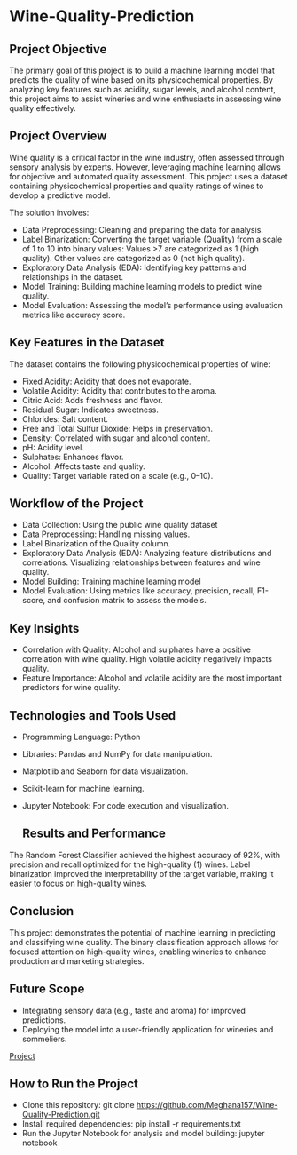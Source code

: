 # Wine-Quality-Prediction
## Project Objective
The primary goal of this project is to build a machine learning model that predicts the quality of wine based on its physicochemical properties. By analyzing key features such as acidity, sugar levels, and alcohol content, this project aims to assist wineries and wine enthusiasts in assessing wine quality effectively.
## Project Overview
Wine quality is a critical factor in the wine industry, often assessed through sensory analysis by experts. However, leveraging machine learning allows for objective and automated quality assessment. This project uses a dataset containing physicochemical properties and quality ratings of wines to develop a predictive model.

The solution involves:

- Data Preprocessing: Cleaning and preparing the data for analysis.
- Label Binarization: Converting the target variable (Quality) from a scale of 1 to 10 into binary values:
Values >7 are categorized as 1 (high quality).
Other values are categorized as 0 (not high quality).
- Exploratory Data Analysis (EDA): Identifying key patterns and relationships in the dataset.
- Model Training: Building machine learning models to predict wine quality.
- Model Evaluation: Assessing the model’s performance using evaluation metrics like accuracy score.

## Key Features in the Dataset
The dataset contains the following physicochemical properties of wine:

- Fixed Acidity: Acidity that does not evaporate.
- Volatile Acidity: Acidity that contributes to the aroma.
- Citric Acid: Adds freshness and flavor.
- Residual Sugar: Indicates sweetness.
- Chlorides: Salt content.
- Free and Total Sulfur Dioxide: Helps in preservation.
- Density: Correlated with sugar and alcohol content.
- pH: Acidity level.
- Sulphates: Enhances flavor.
- Alcohol: Affects taste and quality.
- Quality: Target variable rated on a scale (e.g., 0–10).

## Workflow of the Project
- Data Collection: Using the public wine quality dataset
- Data Preprocessing:
Handling missing values.
- Label Binarization of the Quality column.
- Exploratory Data Analysis (EDA):
    Analyzing feature distributions and correlations.
    Visualizing relationships between features and wine quality.
- Model Building:
Training machine learning model
- Model Evaluation:
Using metrics like accuracy, precision, recall, F1-score, and confusion matrix to assess the models.

## Key Insights
- Correlation with Quality:
Alcohol and sulphates have a positive correlation with wine quality.
High volatile acidity negatively impacts quality.
- Feature Importance: Alcohol and volatile acidity are the most important predictors for wine quality.

## Technologies and Tools Used
- Programming Language: Python
- Libraries: Pandas and NumPy for data manipulation.
- Matplotlib and Seaborn for data visualization.
- Scikit-learn for machine learning.
- Jupyter Notebook: For code execution and visualization.

  ## Results and Performance
The Random Forest Classifier achieved the highest accuracy of 92%, with precision and recall optimized for the high-quality (1) wines.
Label binarization improved the interpretability of the target variable, making it easier to focus on high-quality wines.

## Conclusion
This project demonstrates the potential of machine learning in predicting and classifying wine quality. The binary classification approach allows for focused attention on high-quality wines, enabling wineries to enhance production and marketing strategies.

## Future Scope
- Integrating sensory data (e.g., taste and aroma) for improved predictions.
- Deploying the model into a user-friendly application for wineries and sommeliers.

<a href="http://localhost:8888/notebooks/Wine%20Quality%20Prediction.ipynb?">Project</a>


## How to Run the Project
- Clone this repository:
git clone https://github.com/Meghana157/Wine-Quality-Prediction.git  
- Install required dependencies:
pip install -r requirements.txt  
- Run the Jupyter Notebook for analysis and model building:
jupyter notebook  



  

